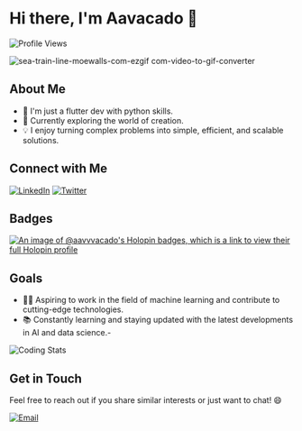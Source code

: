 
# Hi there, I'm Aavacado 👋
![Profile Views](https://komarev.com/ghpvc/?username=aavvvacado&color=blue)


![sea-train-line-moewalls-com-ezgif com-video-to-gif-converter](https://github.com/aavvvacado/aavvvacado/assets/155164170/7be25ebd-ba9f-4bd5-93f1-5c9ecff022df)


## About Me

- 🌱 I'm just a flutter dev with python skills.
- 🔭 Currently exploring the  world of creation.
- 💡 I enjoy turning complex problems into simple, efficient, and scalable solutions.

## Connect with Me

[![LinkedIn](https://img.shields.io/badge/LinkedIn-Connect-blue)](https://www.linkedin.com/in/vishal-pratap-singh-163280279/)
[![Twitter](https://img.shields.io/badge/Twitter-Follow-blue)](https://twitter.com/aavvvacado)


## Badges
[![An image of @aavvvacado's Holopin badges, which is a link to view their full Holopin profile](https://holopin.me/aavvvacado)](https://holopin.io/@aavvvacado)

## Goals

- 👨‍💻 Aspiring to work in the field of machine learning and contribute to cutting-edge technologies.
- 📚 Constantly learning and staying updated with the latest developments in AI and data science.-
 
![Coding Stats](https://github-readme-stats.vercel.app/api?username=aavvvacado&show_icons=true&hide_title=true&count_private=true&hide=prs&theme=radical)

## Get in Touch

Feel free to reach out if you share similar interests or just want to chat! 😄

[![Email](https://img.shields.io/badge/Email-Contact%20Me-red)](mailto:ashking.vp123@gmail.com)

